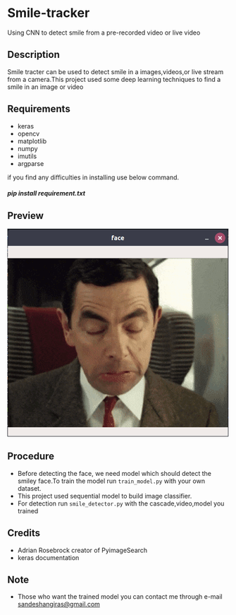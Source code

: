 # Smile-tracker
Using CNN to detect smile from a pre-recorded video or live video

## Description
Smile tracter can be used to detect smile in a images,videos,or live stream from a camera.This project used some deep learning techniques to find a smile in an image or video

## Requirements
- keras
- opencv
- matplotlib
- numpy
- imutils
- argparse

if you find any difficulties in installing use below command.
##### pip install requirement.txt

## Preview
![](bean_smile.gif)

## Procedure
- Before detecting the face, we need model which should detect the smiley face.To train the model run `train_model.py` with your own dataset.
- This project used sequential model to build image classifier.
- For detection run `smile_detector.py` with the cascade,video,model you trained

## Credits
- Adrian Rosebrock creator of PyimageSearch
- keras documentation

## Note

- Those who want the trained model you can contact me through e-mail sandeshangiras@gmail.com
